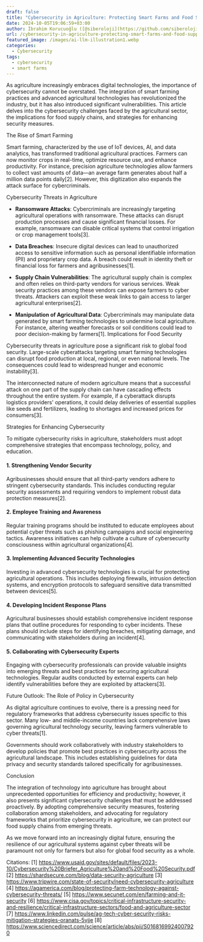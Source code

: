 ```yaml
---
draft: false
title: "Cybersecurity in Agriculture: Protecting Smart Farms and Food Supply Chains"
date: 2024-10-05T19:06:59+03:00
author: İbrahim Korucuoğlu ([@siberoloji](https://github.com/siberoloji))
url: /cybersecurity-in-agriculture-protecting-smart-farms-and-food-supply-chains/
featured_image: /images/ai-llm-illustration1.webp
categories:
  - Cybersecurity
tags:
  - cybersecurity
  - smart farms
---
```



As agriculture increasingly embraces digital technologies, the importance of cybersecurity cannot be overstated. The integration of smart farming practices and advanced agricultural technologies has revolutionized the industry, but it has also introduced significant vulnerabilities. This article delves into the cybersecurity challenges faced by the agricultural sector, the implications for food supply chains, and strategies for enhancing security measures.



The Rise of Smart Farming



Smart farming, characterized by the use of IoT devices, AI, and data analytics, has transformed traditional agricultural practices. Farmers can now monitor crops in real-time, optimize resource use, and enhance productivity. For instance, precision agriculture technologies allow farmers to collect vast amounts of data—an average farm generates about half a million data points daily[2]. However, this digitization also expands the attack surface for cybercriminals.



Cybersecurity Threats in Agriculture


* **Ransomware Attacks**: Cybercriminals are increasingly targeting agricultural operations with ransomware. These attacks can disrupt production processes and cause significant financial losses. For example, ransomware can disable critical systems that control irrigation or crop management tools[3].

* **Data Breaches**: Insecure digital devices can lead to unauthorized access to sensitive information such as personal identifiable information (PII) and proprietary crop data. A breach could result in identity theft or financial loss for farmers and agribusinesses[1].

* **Supply Chain Vulnerabilities**: The agricultural supply chain is complex and often relies on third-party vendors for various services. Weak security practices among these vendors can expose farmers to cyber threats. Attackers can exploit these weak links to gain access to larger agricultural enterprises[2].

* **Manipulation of Agricultural Data**: Cybercriminals may manipulate data generated by smart farming technologies to undermine local agriculture. For instance, altering weather forecasts or soil conditions could lead to poor decision-making by farmers[1].
Implications for Food Security



Cybersecurity threats in agriculture pose a significant risk to global food security. Large-scale cyberattacks targeting smart farming technologies can disrupt food production at local, regional, or even national levels. The consequences could lead to widespread hunger and economic instability[3].



The interconnected nature of modern agriculture means that a successful attack on one part of the supply chain can have cascading effects throughout the entire system. For example, if a cyberattack disrupts logistics providers' operations, it could delay deliveries of essential supplies like seeds and fertilizers, leading to shortages and increased prices for consumers[3].



Strategies for Enhancing Cybersecurity



To mitigate cybersecurity risks in agriculture, stakeholders must adopt comprehensive strategies that encompass technology, policy, and education.


#### 1. Strengthening Vendor Security



Agribusinesses should ensure that all third-party vendors adhere to stringent cybersecurity standards. This includes conducting regular security assessments and requiring vendors to implement robust data protection measures[2].


#### 2. Employee Training and Awareness



Regular training programs should be instituted to educate employees about potential cyber threats such as phishing campaigns and social engineering tactics. Awareness initiatives can help cultivate a culture of cybersecurity consciousness within agricultural organizations[4].


#### 3. Implementing Advanced Security Technologies



Investing in advanced cybersecurity technologies is crucial for protecting agricultural operations. This includes deploying firewalls, intrusion detection systems, and encryption protocols to safeguard sensitive data transmitted between devices[5].


#### 4. Developing Incident Response Plans



Agricultural businesses should establish comprehensive incident response plans that outline procedures for responding to cyber incidents. These plans should include steps for identifying breaches, mitigating damage, and communicating with stakeholders during an incident[4].


#### 5. Collaborating with Cybersecurity Experts



Engaging with cybersecurity professionals can provide valuable insights into emerging threats and best practices for securing agricultural technologies. Regular audits conducted by external experts can help identify vulnerabilities before they are exploited by attackers[3].



Future Outlook: The Role of Policy in Cybersecurity



As digital agriculture continues to evolve, there is a pressing need for regulatory frameworks that address cybersecurity issues specific to this sector. Many low- and middle-income countries lack comprehensive laws governing agricultural technology security, leaving farmers vulnerable to cyber threats[1].



Governments should work collaboratively with industry stakeholders to develop policies that promote best practices in cybersecurity across the agricultural landscape. This includes establishing guidelines for data privacy and security standards tailored specifically for agribusinesses.



Conclusion



The integration of technology into agriculture has brought about unprecedented opportunities for efficiency and productivity; however, it also presents significant cybersecurity challenges that must be addressed proactively. By adopting comprehensive security measures, fostering collaboration among stakeholders, and advocating for regulatory frameworks that prioritize cybersecurity in agriculture, we can protect our food supply chains from emerging threats.



As we move forward into an increasingly digital future, ensuring the resilience of our agricultural systems against cyber threats will be paramount not only for farmers but also for global food security as a whole.



Citations: [1] https://www.usaid.gov/sites/default/files/2023-10/Cybersecurity%20Briefer_Agriculture%20and%20Food%20Security.pdf [2] https://shardsecure.com/blog/data-security-agriculture [3] https://www.tripwire.com/state-of-security/need-cybersecurity-agriculture [4] https://agamerica.com/blog/protecting-farm-technology-against-cybersecurity-threats/ [5] https://www.secunet.com/en/farming-and-it-security [6] https://www.cisa.gov/topics/critical-infrastructure-security-and-resilience/critical-infrastructure-sectors/food-and-agriculture-sector [7] https://www.linkedin.com/pulse/ag-tech-cyber-security-risks-mitigation-strategies-oranats-5vjje [8] https://www.sciencedirect.com/science/article/abs/pii/S0168169924007920
